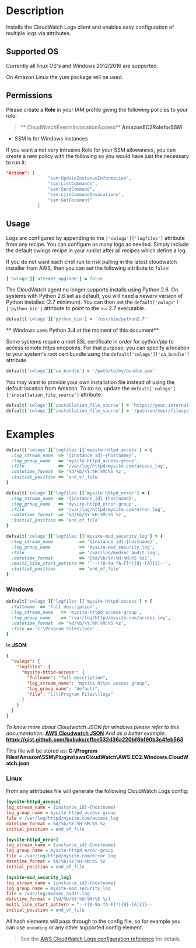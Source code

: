 # Description

Installs the CloudWatch Logs client and enables easy configuration of multiple
logs via attributes.

## Supported OS

Currently all linux OS's and Windows 2012/2016 are supported.

On Amazon Linux the yum package will be used.

## Permissions

Please create a **Role** in your IAM profile giving the following policies to your role:
>** CloudWatchEventsInvocationAccess**
>**AmazonEC2RoleforSSM**
* SSM is for Windows instances

If you want a not very intrusive Role for your SSM allowances, you can create a new policy with the following so you would have just the necessary to run it:
```json
"Action": [
                "ssm:UpdateInstanceInformation",
                "ssm:ListCommands",
                "ssm:SendCommand",
                "ssm:ListCommandInvocations",
                "ssm:GetDocument"
            ]
```

## Usage

Logs are configured by appending to the `['cwlogs']['logfiles']` attribute from
any recipe.  You can configure as many logs as needed.  Simply include the
default cwlogs recipe in your runlist after all recipes which define a log.

If you do not want each chef run to risk pulling in the latest cloudwatch
installer from AWS, then you can set the following attribute to `false`:

```ruby
['cwlogs']['attempt_upgrade'] = false
```

The CloudWatch agent no longer supports installs using Python 2.6. On systems with Python 2.6 set as default, you will need a newerv version of Python installed (2.7 minimum). You can then set the `default['cwlogs']['python_bin']` attribute to point to the >= 2.7 executable.

 ```ruby
 default['cwlogs']['python_bin'] = '/usr/bin/python2.7'
 ```
** Windows uses Python 3.4 at the moment of this document**

 Some systems require a root SSL certificate in order for python/pip to access remote https endpoints. For that purpose, you can specify a location to your system's root cert bundle using the `default['cwlogs']['ca_bundle']` attribute.

 ```ruby
 default['cwlogs']['ca_bundle'] = '/path/to/my/bundle.pem'
 ```

 You may want to provide your own installation file instead of using the default location from Amazon. To do so, update the `default['cwlogs']['installation_file_source']` attribute.

 ```ruby
 default['cwlogs']['installation_file_source'] = 'https://your.internal.domain.org/path/to/installer.py'
 default['cwlogs']['installation_file_source'] = '/path/on/your/filesystem'
 ```


# Examples

```ruby
default['cwlogs']['logfiles']['mysite-httpd_access'] = {
  :log_stream_name  => '{instance_id}-{hostname}',
  :log_group_name   => 'mysite-httpd_access-group',
  :file             => '/var/log/httpd/mysite.com/access_log',
  :datetime_format  => '%d/%b/%Y:%H:%M:%S %z',
  :initial_position => 'end_of_file'
}

default['cwlogs']['logfiles']['mysite-httpd_error'] = {
  :log_stream_name  => '{instance_id}-{hostname}',
  :log_group_name   => 'mysite-httpd_error-group',
  :file             => '/var/log/httpd/mysite.com/error_log',
  :datetime_format  => '%d/%b/%Y:%H:%M:%S %z',
  :initial_position => 'end_of_file'
}

default['cwlogs']['logfiles']['mysite-mod_security_log'] = {
  :log_stream_name          => '{instance_id}-{hostname}',
  :log_group_name           => 'mysite-mod_security_log',
  :file                     => '/var/log/modsec_audit.log',
  :datetime_format          => '[%d/%b/%Y:%H:%M:%S %z]',
  :multi_line_start_pattern => '^--([0-9a-fA-F]*){8}-[A]{1}--',
  :initial_position         => 'end_of_file'
}
```

### Windows

```ruby
default['cwlogs']['logfiles']['mysite-httpd-access'] = {
  :fullname  => 'full description',
  :log_stream_name   => 'mysite-httpd_access-group',
  :log_group_name    => '/var/log/httpd/mysite.com/access_log',
  :datetime_format  => '%d/%b/%Y:%H:%M:%S %z',
  :file => 'C:\Program Files\logs'
}
```
In **JSON**:
```json
{
  "cwlogs": {
    "logfiles": {
      "mysite-httpd-access": {
	    "fullname": "full description",
	    "log_stream_name": "mysite https access group",
	    "log_group_name": "default",
	    "file": "C:\\Program Files\\logs"
	  }
    }
  }
}
```
*To know more about Cloudwatch JSON for windows please refer to this documentation*: **[AWS Cloudwatch JSON](http://docs.aws.amazon.com/AmazonCloudWatch/latest/logs/FilterAndPatternSyntax.html "AWS Cloudwatch JSON")**
*And as a better example*: **https://gist.github.com/babakc/cffce532d36a220bf6bf90b3c4feb563**

This file will be stored as: **C:\Program Files\Amazon\SSM\Plugins\awsCloudWatch\AWS.EC2.Windows.CloudWatch.json**


### Linux

From any attributes file will generate the following CloudWatch Logs config:

```ini
[mysite-httpd_access]
log_stream_name = {instance_id}-{hostname}
log_group_name = mysite-httpd_access-group
file = /var/log/httpd/mysite.com/access_log
datetime_format = %d/%b/%Y:%H:%M:%S %z
initial_position = end_of_file

[mysite-httpd_error]
log_stream_name = {instance_id}-{hostname}
log_group_name = mysite-httpd_error-group
file = /var/log/httpd/mysite.com/error_log
datetime_format = %d/%b/%Y:%H:%M:%S %z
initial_position = end_of_file

[mysite-mod_security_log]
log_stream_name = {instance_id}-{hostname}
log_group_name = mysite-mod_security_log
file = /var/log/modsec_audit.log
datetime_format = [%d/%b/%Y:%H:%M:%S %z]
multi_line_start_pattern = ^--([0-9a-fA-F]*){8}-[A]{1}--
initial_position = end_of_file
```

All hash elements will pass through to the config file, so for example you can
use `encoding` or any other supported config element.

> See the [AWS CloudWatch Logs configuration reference][1] for details.

[1]: http://docs.aws.amazon.com/AmazonCloudWatch/latest/DeveloperGuide/AgentReference.html
